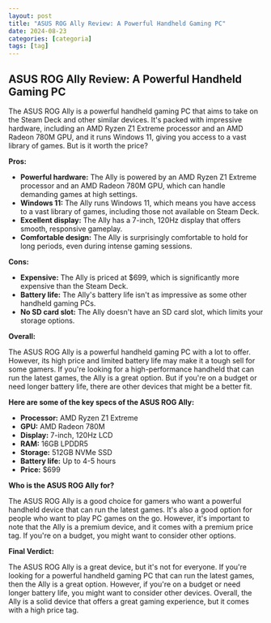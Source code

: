 ```yaml
---
layout: post
title: "ASUS ROG Ally Review: A Powerful Handheld Gaming PC"
date: 2024-08-23
categories: [categoria]
tags: [tag]
---
```


## ASUS ROG Ally Review: A Powerful Handheld Gaming PC

The ASUS ROG Ally is a powerful handheld gaming PC that aims to take on the Steam Deck and other similar devices. It's packed with impressive hardware, including an AMD Ryzen Z1 Extreme processor and an AMD Radeon 780M GPU, and it runs Windows 11, giving you access to a vast library of games. But is it worth the price?

**Pros:**

* **Powerful hardware:** The Ally is powered by an AMD Ryzen Z1 Extreme processor and an AMD Radeon 780M GPU, which can handle demanding games at high settings.
* **Windows 11:** The Ally runs Windows 11, which means you have access to a vast library of games, including those not available on Steam Deck.
* **Excellent display:** The Ally has a 7-inch, 120Hz display that offers smooth, responsive gameplay.
* **Comfortable design:** The Ally is surprisingly comfortable to hold for long periods, even during intense gaming sessions.

**Cons:**

* **Expensive:** The Ally is priced at $699, which is significantly more expensive than the Steam Deck.
* **Battery life:** The Ally's battery life isn't as impressive as some other handheld gaming PCs.
* **No SD card slot:** The Ally doesn't have an SD card slot, which limits your storage options.

**Overall:**

The ASUS ROG Ally is a powerful handheld gaming PC with a lot to offer. However, its high price and limited battery life may make it a tough sell for some gamers. If you're looking for a high-performance handheld that can run the latest games, the Ally is a great option. But if you're on a budget or need longer battery life, there are other devices that might be a better fit.

**Here are some of the key specs of the ASUS ROG Ally:**

* **Processor:** AMD Ryzen Z1 Extreme
* **GPU:** AMD Radeon 780M
* **Display:** 7-inch, 120Hz LCD
* **RAM:** 16GB LPDDR5
* **Storage:** 512GB NVMe SSD
* **Battery life:** Up to 4-5 hours
* **Price:** $699

**Who is the ASUS ROG Ally for?**

The ASUS ROG Ally is a good choice for gamers who want a powerful handheld device that can run the latest games. It's also a good option for people who want to play PC games on the go. However, it's important to note that the Ally is a premium device, and it comes with a premium price tag. If you're on a budget, you might want to consider other options.

**Final Verdict:**

The ASUS ROG Ally is a great device, but it's not for everyone. If you're looking for a powerful handheld gaming PC that can run the latest games, then the Ally is a great option. However, if you're on a budget or need longer battery life, you might want to consider other devices. Overall, the Ally is a solid device that offers a great gaming experience, but it comes with a high price tag.